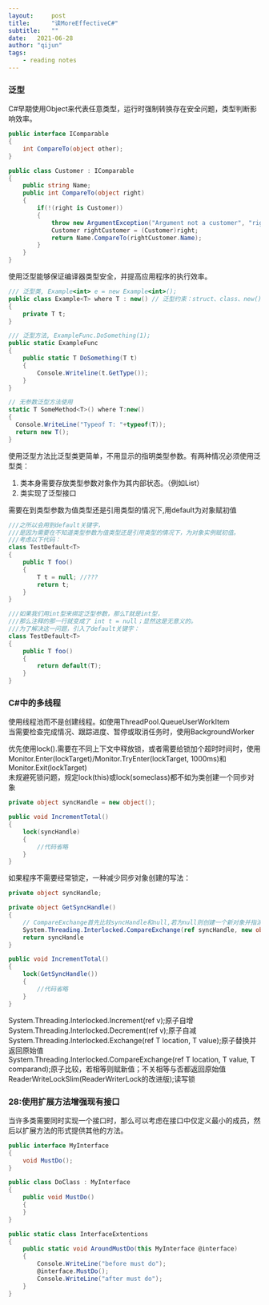 ```yaml
---
layout:     post
title:      "读MoreEffectiveC#"
subtitle:   "" 
date:   2021-06-28
author: "qijun"
tags:
    - reading notes
---
```


### 泛型
C#早期使用Object来代表任意类型，运行时强制转换存在安全问题，类型判断影响效率。
```csharp
public interface IComparable
{
    int CompareTo(object other);
}

public class Customer : IComparable
{
    public string Name;
    public int CompareTo(object right)
    {
        if(!(right is Customer))
        {
            throw new ArgumentException("Argument not a customer", "right");
            Customer rightCustomer = (Customer)right;
            return Name.CompareTo(rightCustomer.Name);
        }
    }
}
```
使用泛型能够保证编译器类型安全，并提高应用程序的执行效率。

```csharp
/// 泛型类, Example<int> e = new Example<int>();
public class Example<T> where T : new() // 泛型约束：struct、class、new()、NameOfBaseClass\NameOfInterface
{
    private T t;
}

/// 泛型方法, ExampleFunc.DoSomething(1);
public static ExampleFunc
{
    public static T DoSomething(T t)
    {
        Console.Writeline(t.GetType());
    }
}

// 无参数泛型方法使用
static T SomeMethod<T>() where T:new()
{
  Console.WriteLine("Typeof T: "+typeof(T));
  return new T();
}
```

使用泛型方法比泛型类更简单，不用显示的指明类型参数。有两种情况必须使用泛型类：
1. 类本身需要存放类型参数对象作为其内部状态。（例如List<T>）
2. 类实现了泛型接口

需要在到类型参数为值类型还是引用类型的情况下,用default为对象赋初值
```csharp
///之所以会用到default关键字，
///是因为需要在不知道类型参数为值类型还是引用类型的情况下，为对象实例赋初值。
///考虑以下代码：
class TestDefault<T>
{
    public T foo()
    {
        T t = null; //???
        return t;
    }
}

///如果我们用int型来绑定泛型参数，那么T就是int型，
///那么注释的那一行就变成了 int t = null；显然这是无意义的。
///为了解决这一问题，引入了default关键字：
class TestDefault<T>
{
    public T foo()
    {
        return default(T);
    }
}
```

### C#中的多线程
使用线程池而不是创建线程。如使用ThreadPool.QueueUserWorkItem<br />
当需要检查完成情况、跟踪进度、暂停或取消任务时，使用BackgroundWorker

优先使用lock().需要在不同上下文中释放锁，或者需要给锁加个超时时间时，使用Monitor.Enter(lockTarget)/Monitor.TryEnter(lockTarget, 1000ms)和Monitor.Exit(lockTarget)<br />
未规避死锁问题，规定lock(this)或lock(someclass)都不如为类创建一个同步对象
```csharp
private object syncHandle = new object();

public void IncrementTotal()
{
    lock(syncHandle)
    {
        //代码省略
    }
}
```

如果程序不需要经常锁定，一种减少同步对象创建的写法：
```csharp
private object syncHandle;

private object GetSyncHandle()
{
    // CompareExchange首先比较syncHandle和null,若为null则创建一个新对象并指派给syncHandle
    System.Threading.Interlocked.CompareExchange(ref syncHandle, new object(), null);
    return syncHandle
}

public void IncrementTotal()
{
    lock(GetSyncHandle())
    {
        //代码省略
    }
}
```

System.Threading.Interlocked.Increment(ref v);原子自增<br />
System.Threading.Interlocked.Decrement(ref v);原子自减<br />
System.Threading.Interlocked.Exchange(ref T location, T value);原子替换并返回原始值<br />
System.Threading.Interlocked.CompareExchange(ref T location, T value, T comparand);原子比较，若相等则赋新值；不关相等与否都返回原始值<br />
ReaderWriteLockSlim(ReaderWriterLock的改进版);读写锁


### 28:使用扩展方法增强现有接口
当许多类需要同时实现一个接口时，那么可以考虑在接口中仅定义最小的成员，然后以扩展方法的形式提供其他的方法。
```csharp
public interface MyInterface
{
    void MustDo();
}

public class DoClass : MyInterface
{
    public void MustDo()
    {
    }
}

public static class InterfaceExtentions
{
    public static void AroundMustDo(this MyInterface @interface)
    {
        Console.WriteLine("before must do");
        @interface.MustDo();
        Console.WriteLine("after must do");
    }
}
```